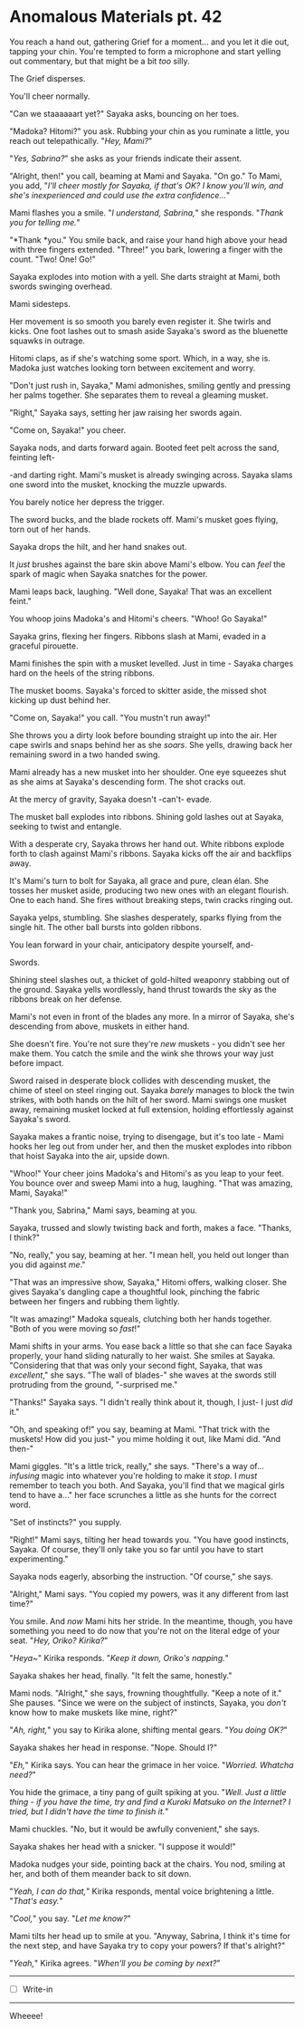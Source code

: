 # Anomalous Materials pt. 42

You reach a hand out, gathering Grief for a moment... and you let it die out, tapping your chin. You're tempted to form a microphone and start yelling out commentary, but that might be a bit *too* silly.

The Grief disperses.

You'll cheer normally.

"Can we staaaaaart yet?" Sayaka asks, bouncing on her toes.

"Madoka? Hitomi?" you ask. Rubbing your chin as you ruminate a little, you reach out telepathically. "*Hey, Mami?*"

"*Yes, Sabrina?*" she asks as your friends indicate their assent.

"Alright, then!" you call, beaming at Mami and Sayaka. "On go." To Mami, you add, "*I'll cheer mostly for Sayaka, if that's OK? I know you'll win, and she's inexperienced and could use the extra confidence...*"

Mami flashes you a smile. "*I understand, Sabrina,*" she responds. "*Thank you for telling me.*"

"\*Thank \*you." You smile back, and raise your hand high above your head with three fingers extended. "Three!" you bark, lowering a finger with the count. "Two! One! Go!"

Sayaka explodes into motion with a yell. She darts straight at Mami, both swords swinging overhead.

Mami sidesteps.

Her movement is so smooth you barely even register it. She twirls and kicks. One foot lashes out to smash aside Sayaka's sword as the bluenette squawks in outrage.

Hitomi claps, as if she's watching some sport. Which, in a way, she is. Madoka just watches looking torn between excitement and worry.

"Don't just rush in, Sayaka," Mami admonishes, smiling gently and pressing her palms together. She separates them to reveal a gleaming musket.

"Right," Sayaka says, setting her jaw raising her swords again.

"Come on, Sayaka!" you cheer.

Sayaka nods, and darts forward again. Booted feet pelt across the sand, feinting left-

\-and darting right. Mami's musket is already swinging across. Sayaka slams one sword into the musket, knocking the muzzle upwards.

You barely notice her depress the trigger.

The sword bucks, and the blade rockets off. Mami's musket goes flying, torn out of her hands.

Sayaka drops the hilt, and her hand snakes out.

It *just* brushes against the bare skin above Mami's elbow. You can *feel* the spark of magic when Sayaka snatches for the power.

Mami leaps back, laughing. "Well done, Sayaka! That was an excellent feint."

You whoop joins Madoka's and Hitomi's cheers. "Whoo! Go Sayaka!"

Sayaka grins, flexing her fingers. Ribbons slash at Mami, evaded in a graceful pirouette.

Mami finishes the spin with a musket levelled. Just in time - Sayaka charges hard on the heels of the string ribbons.

The musket booms. Sayaka's forced to skitter aside, the missed shot kicking up dust behind her.

"Come on, Sayaka!" you call. "You mustn't run away!"

She throws you a dirty look before bounding straight up into the air. Her cape swirls and snaps behind her as she *soars*. She yells, drawing back her remaining sword in a two handed swing.

Mami already has a new musket into her shoulder. One eye squeezes shut as she aims at Sayaka's descending form. The shot cracks out.

At the mercy of gravity, Sayaka doesn't -can't- evade.

The musket ball explodes into ribbons. Shining gold lashes out at Sayaka, seeking to twist and entangle.

With a desperate cry, Sayaka throws her hand out. White ribbons explode forth to clash against Mami's ribbons. Sayaka kicks off the air and backflips away.

It's Mami's turn to bolt for Sayaka, all grace and pure, clean élan. She tosses her musket aside, producing two new ones with an elegant flourish. One to each hand. She fires without breaking steps, twin cracks ringing out.

Sayaka yelps, stumbling. She slashes desperately, sparks flying from the single hit. The other ball bursts into golden ribbons.

You lean forward in your chair, anticipatory despite yourself, and-

Swords.

Shining steel slashes out, a thicket of gold-hilted weaponry stabbing out of the ground. Sayaka yells wordlessly, hand thrust towards the sky as the ribbons break on her defense.

Mami's not even in front of the blades any more. In a mirror of Sayaka, she's descending from above, muskets in either hand.

She doesn't fire. You're not sure they're *new* muskets - you didn't see her make them. You catch the smile and the wink she throws your way just before impact.

Sword raised in desperate block collides with descending musket, the chime of steel on steel ringing out. Sayaka *barely* manages to block the twin strikes, with both hands on the hilt of her sword. Mami swings one musket away, remaining musket locked at full extension, holding effortlessly against Sayaka's sword.

Sayaka makes a frantic noise, trying to disengage, but it's too late - Mami hooks her leg out from under her, and then the musket explodes into ribbon that hoist Sayaka into the air, upside down.

"Whoo!" Your cheer joins Madoka's and Hitomi's as you leap to your feet. You bounce over and sweep Mami into a hug, laughing. "That was amazing, Mami, Sayaka!"

"Thank you, Sabrina," Mami says, beaming at you.

Sayaka, trussed and slowly twisting back and forth, makes a face. "Thanks, I think?"

"No, really," you say, beaming at her. "I mean hell, you held out longer than you did against *me*."

"That was an impressive show, Sayaka," Hitomi offers, walking closer. She gives Sayaka's dangling cape a thoughtful look, pinching the fabric between her fingers and rubbing them lightly.

"It was amazing!" Madoka squeals, clutching both her hands together. "Both of you were moving so *fast*!"

Mami shifts in your arms. You ease back a little so that she can face Sayaka properly, your hand sliding naturally to her waist. She smiles at Sayaka. "Considering that that was only your second fight, Sayaka, that was *excellent*," she says. "The wall of blades-" she waves at the swords still protruding from the ground, "-surprised me."

"Thanks!" Sayaka says. "I didn't really think about it, though, I just- I just *did* it."

"Oh, and speaking of!" you say, beaming at Mami. "That trick with the muskets! How did you just-" you mime holding it out, like Mami did. "And then-"

Mami giggles. "It's a little trick, really," she says. "There's a way of... *infusing* magic into whatever you're holding to make it *stop*. I *must* remember to teach you both. And Sayaka, you'll find that we magical girls tend to have a..." her face scrunches a little as she hunts for the correct word.

"Set of instincts?" you supply.

"Right!" Mami says, tilting her head towards you. "You have good instincts, Sayaka. Of course, they'll only take you so far until you have to start experimenting."

Sayaka nods eagerly, absorbing the instruction. "Of course," she says.

"Alright," Mami says. "You copied my powers, was it any different from last time?"

You smile. And *now* Mami hits her stride. In the meantime, though, you have something you need to do now that you're not on the literal edge of your seat. "*Hey, Oriko? Kirika?*"

"*Heya\~*" Kirika responds. "*Keep it down, Oriko's napping.*"

Sayaka shakes her head, finally. "It felt the same, honestly."

Mami nods. "Alright," she says, frowning thoughtfully. "Keep a note of it." She pauses. "Since we were on the subject of instincts, Sayaka, you *don't* know how to make muskets like mine, right?"

"*Ah, right,*" you say to Kirika alone, shifting mental gears. "*You doing OK?*"

Sayaka shakes her head in response. "Nope. Should I?"

"*Eh,*" Kirika says. You can hear the grimace in her voice. "*Worried. Whatcha need?*"

You hide the grimace, a tiny pang of guilt spiking at you. "*Well. Just a little thing - if you have the time, try and find a Kuroki Matsuko on the Internet? I tried, but I didn't have the time to finish it.*"

Mami chuckles. "No, but it would be awfully convenient," she says.

Sayaka shakes her head with a snicker. "I suppose it would!"

Madoka nudges your side, pointing back at the chairs. You nod, smiling at her, and both of them meander back to sit down.

"*Yeah, I can do that,*" Kirika responds, mental voice brightening a little. "*That's easy.*"

"*Cool,*" you say. "*Let me know?*"

Mami tilts her head up to smile at you. "Anyway, Sabrina, I think it's time for the next step, and have Sayaka try to copy your powers? If that's alright?"

"*Yeah,*" Kirika agrees. "*When'll you be coming by next?*"

---

- [ ] Write-in

---

Wheeee!
